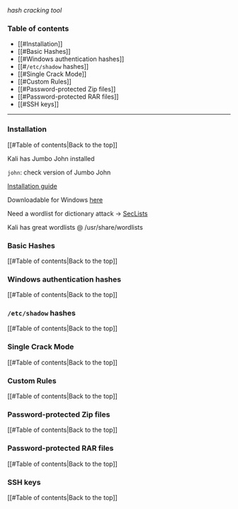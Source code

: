 *hash cracking tool*
### Table of contents
- [[#Installation]]
- [[#Basic Hashes]]
- [[#Windows authentication hashes]]
- [[#`/etc/shadow` hashes]]
- [[#Single Crack Mode]]
- [[#Custom Rules]]
- [[#Password-protected Zip files]]
- [[#Password-protected RAR files]]
- [[#SSH keys]]
___
### Installation
[[#Table of contents|Back to the top]]

Kali has Jumbo John installed

`john`: check version of Jumbo John

[Installation guide](https://github.com/openwall/john/blob/bleeding-jumbo/doc/INSTALL)

Downloadable for Windows [here](https://www.openwall.com/john/)

Need a wordlist for dictionary attack $\rightarrow$ [SecLists](https://github.com/danielmiessler/SecLists)

Kali has great wordlists @ /usr/share/wordlists

### Basic Hashes
[[#Table of contents|Back to the top]]
### Windows authentication hashes
[[#Table of contents|Back to the top]]
### `/etc/shadow` hashes
[[#Table of contents|Back to the top]]
### Single Crack Mode
[[#Table of contents|Back to the top]]
### Custom Rules
[[#Table of contents|Back to the top]]
### Password-protected Zip files
[[#Table of contents|Back to the top]]
### Password-protected RAR files
[[#Table of contents|Back to the top]]
### SSH keys
[[#Table of contents|Back to the top]]
